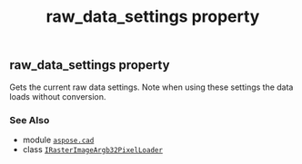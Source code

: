 ﻿---
title: raw_data_settings property
second_title: Aspose.CAD for Python via .NET API References
description: 
type: docs
weight: 60
url: /python-net/aspose.cad/irasterimageargb32pixelloader/raw_data_settings/
is_root: false
---

## raw_data_settings property


Gets the current raw data settings. Note when using these settings the data loads without conversion.

### See Also
* module [`aspose.cad`](../../)
* class [`IRasterImageArgb32PixelLoader`](/cad/python-net/aspose.cad/irasterimageargb32pixelloader)
